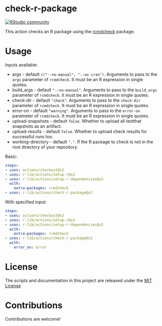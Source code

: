 # check-r-package

[![RStudio community](https://img.shields.io/badge/community-github--actions-blue?style=social&logo=rstudio&logoColor=75AADB)](https://community.rstudio.com/new-topic?category=Package%20development&tags=github-actions)

This action checks an R package using the [rcmdcheck](https://r-lib.github.io/rcmdcheck/) package.

# Usage

Inputs available:
- args - default `c("--no-manual", "--as-cran")`. Arguments to pass to the
  `args` parameter of `rcmdcheck`. It must be an R expression in single
  quotes.
- build_args - default `"--no-manual"`. Arguments to pass to the `build_args`
  parameter of `rcmdcheck`. it must be an R expression in single quotes.
- check-dir - default `"check"`. Arguments to pass to the `check-dir` 
  parameter of `rcmdcheck`. It must be an R expression in single quotes.
- error-on - default `"warning"`. Arguments to pass to the `error-on`
  parameter of `rcmdcheck`. It must be an R expression in single quotes.
- upload-snapshots - default `false`. Whether to upload all testthat
  snapshots as an artifact.
- upload-results - default `false`. Whether to upload check results for
  successful runs too.
- working-directory - default `"."`. If the R package to check is not in
  the root directory of your repository.

Basic: 
```yaml
steps:
- uses: actions/checkout@v2
- uses: r-lib/actions/setup-r@v2
- uses: r-lib/actions/setup-r-dependencies@v2
  with:
    extra-packages: rcmdcheck
- uses: r-lib/actions/check-r-package@v2
```

With specified input:
```yaml
steps:
- uses: actions/checkout@v2
- uses: r-lib/actions/setup-r@v2
- uses: r-lib/actions/setup-r-dependencies@v2
  with:
    extra-packages: rcmdcheck
- uses: r-lib/actions/check-r-package@v2
  with:
    error_on: error
```

# License

The scripts and documentation in this project are released under the [MIT License](LICENSE)

# Contributions

Contributions are welcome!
